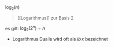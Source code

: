 $\log_{2}(n)$ 
> [[Logarithmus]] zur Basis 2

es gilt: $\log_{2}(2^{n}) = n$ 

- Logarithmus Dualis wird oft als $lb\, x$ bezeichnet